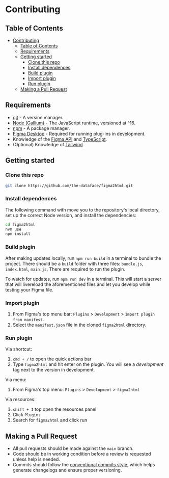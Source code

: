 # Contributing


## Table of Contents

- [Contributing](#contributing)
  - [Table of Contents](#table-of-contents)
  - [Requirements](#requirements)
  - [Getting started](#getting-started)
    - [Clone this repo](#clone-this-repo)
    - [Install dependences](#install-dependences)
    - [Build plugin](#build-plugin)
    - [Import plugin](#import-plugin)
    - [Run plugin](#run-plugin)
  - [Making a Pull Request](#making-a-pull-request)


## Requirements

- [git](https://www.github.com/git-guides/install-git) - A version manager.
- [Node (Gallium)](nodejs.org/download/release/latest-gallium) - The JavaScript runtime, versioned at ^16.
- [npm](https://docs.npmjs.com/downloading-and-installing-node-js-and-npm) - A package manager.
- [Figma Desktop](https://www.figma.com/downloads/) - Required for running plug-ins in development.
- Knowledge of the [Figma API](https://www.figma.com/plugin-docs) and [TypeScript](https://www.typescriptlang.org/docs/handbook/typescript-in-5-minutes.html).
- (Optional) Knowledge of [Tailwind](https://tailwindcss.com)


## Getting started

### Clone this repo

```bash
git clone https://github.com/the-dataface/figma2html.git
```

### Install dependences

The following command with move you to the repository's local directory, set up the correct Node version, and install the dependencies:

```bash
cd figma2html
nvm use
npm install
```

### Build plugin

After making updates locally, run `npm run build` in a terminal to bundle the project. There should be a `build` folder with three files: `bundle.js`, `index.html`, `main.js`. There are required to run the plugin. 

To watch for updates, run `npm run dev` in a terminal. This will start a server that will livereload the aforementioned files and let you develop while testing your Figma file.

### Import plugin

1. From Figma's top menu bar: `Plugins` > `Development` > `Import plugin from manifest`. 
2. Select the `manifest.json` file in the cloned `figma2html` directory.

### Run plugin

Via shortcut:

1. `cmd + /` to open the quick actions bar
2. Type `figma2html` and hit enter on the plugin. You will see a _development_ tag next to the version in development.

Via menu:

1. From Figma's top menu: `Plugins` > `Development` > `figma2html`

Via resources:

1. `shift + I` top open the resources panel
2. Click `Plugins`
3. Search for `figma2html` and click run

## Making a Pull Request

- All pull requests should be made against the `main` branch.
- Code should be in working condition before a review is requested unless help is needed.
- Commits should follow the [conventional commits style](https://www.conventionalcommits.org/), which helps generate changelogs and ensure proper versioning.
